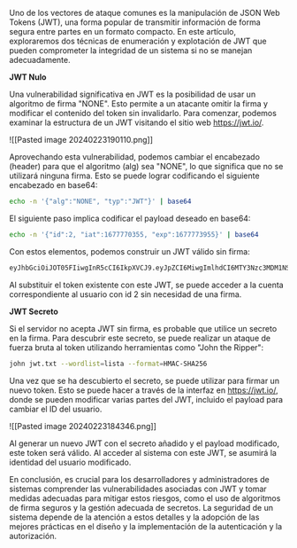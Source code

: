 

Uno de los vectores de ataque comunes es la manipulación de JSON Web Tokens (JWT), una forma popular de transmitir información de forma segura entre partes en un formato compacto. En este artículo, exploraremos dos técnicas de enumeración y explotación de JWT que pueden comprometer la integridad de un sistema si no se manejan adecuadamente.

**JWT Nulo**

Una vulnerabilidad significativa en JWT es la posibilidad de usar un algoritmo de firma "NONE". Esto permite a un atacante omitir la firma y modificar el contenido del token sin invalidarlo. Para comenzar, podemos examinar la estructura de un JWT visitando el sitio web https://jwt.io/.

![[Pasted image 20240223190110.png]]

Aprovechando esta vulnerabilidad, podemos cambiar el encabezado (header) para que el algoritmo (alg) sea "NONE", lo que significa que no se utilizará ninguna firma. Esto se puede lograr codificando el siguiente encabezado en base64:

```bash
echo -n '{"alg":"NONE", "typ":"JWT"}' | base64
```

El siguiente paso implica codificar el payload deseado en base64:

```bash
echo -n '{"id":2, "iat":1677770355, "exp":1677773955}' | base64
```

Con estos elementos, podemos construir un JWT válido sin firma:

```bash
eyJhbGciOiJOT05FIiwgInR5cCI6IkpXVCJ9.eyJpZCI6MiwgImlhdCI6MTY3Nzc3MDM1NSwgImV4cCI6MTY3Nzc3Mzk1NX0.
```

Al substituir el token existente con este JWT, se puede acceder a la cuenta correspondiente al usuario con id 2 sin necesidad de una firma.

**JWT Secreto**

Si el servidor no acepta JWT sin firma, es probable que utilice un secreto en la firma. Para descubrir este secreto, se puede realizar un ataque de fuerza bruta al token utilizando herramientas como "John the Ripper":

```bash
john jwt.txt --wordlist=lista --format=HMAC-SHA256
```

Una vez que se ha descubierto el secreto, se puede utilizar para firmar un nuevo token. Esto se puede hacer a través de la interfaz en https://jwt.io/, donde se pueden modificar varias partes del JWT, incluido el payload para cambiar el ID del usuario.

![[Pasted image 20240223184346.png]]

Al generar un nuevo JWT con el secreto añadido y el payload modificado, este token será válido. Al acceder al sistema con este JWT, se asumirá la identidad del usuario modificado.

En conclusión, es crucial para los desarrolladores y administradores de sistemas comprender las vulnerabilidades asociadas con JWT y tomar medidas adecuadas para mitigar estos riesgos, como el uso de algoritmos de firma seguros y la gestión adecuada de secretos. La seguridad de un sistema depende de la atención a estos detalles y la adopción de las mejores prácticas en el diseño y la implementación de la autenticación y la autorización.